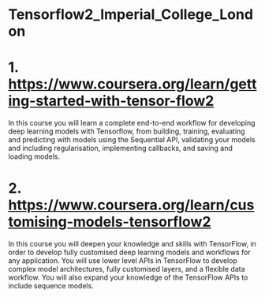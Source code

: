 # Tensorflow2_Imperial_College_London

# 1. https://www.coursera.org/learn/getting-started-with-tensor-flow2
In this course you will learn a complete end-to-end workflow for developing deep learning models with Tensorflow, from building, training, evaluating and predicting with models using the Sequential API, validating your models and including regularisation, implementing callbacks, and saving and loading models. 

# 2. https://www.coursera.org/learn/customising-models-tensorflow2
In this course you will deepen your knowledge and skills with TensorFlow, in order to develop fully customised deep learning models and workflows for any application. You will use lower level APIs in TensorFlow to develop complex model architectures, fully customised layers, and a flexible data workflow. You will also expand your knowledge of the TensorFlow APIs to include sequence models.
